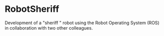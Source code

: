 # RobotSheriff
Development of a "sheriff " robot using the Robot Operating System (ROS) in collaboration with two other colleagues.

